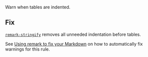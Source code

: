 Warn when tables are indented.

## Fix

[`remark-stringify`](https://github.com/remarkjs/remark/tree/HEAD/packages/remark-stringify)
removes all unneeded indentation before tables.

See [Using remark to fix your Markdown](https://github.com/remarkjs/remark-lint#using-remark-to-fix-your-markdown)
on how to automatically fix warnings for this rule.